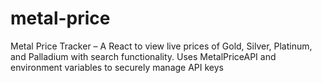 # metal-price
Metal Price Tracker – A React to view live prices of Gold, Silver, Platinum, and Palladium with search functionality. Uses MetalPriceAPI and environment variables to securely manage API keys
